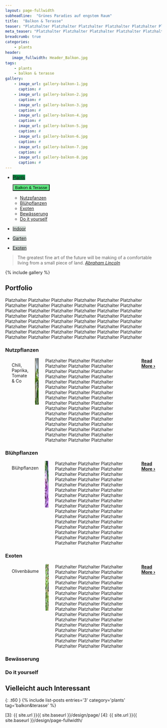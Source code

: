 ```yaml
---
layout: page-fullwidth
subheadline:  "Grünes Paradies auf engstem Raum"
title:  "Balkon & Terasse"
teaser: "Platzhalter Platzhalter Platzhalter Platzhalter Platzhalter Platzhalter Platzhalter Platzhalter Platzhalter Platzhalter Platzhalter Platzhalter Platzhalter Platzhalter Platzhalter Platzhalter Platzhalter Platzhalter Platzhalter Platzhalter Platzhalter Platzhalter Platzhalter Platzhalter Platzhalter Platzhalter Platzhalter Platzhalter Platzhalter Platzhalter Platzhalter Platzhalter Platzhalter Platzhalter Platzhalter Platzhalter Platzhalter Platzhalter Platzhalter Platzhalter Platzhalter Platzhalter Platzhalter Platzhalter Platzhalter Platzhalter Platzhalter Platzhalter"
meta_teaser: "Platzhalter Platzhalter Platzhalter Platzhalter Platzhalter Platzhalter Platzhalter Platzhalter Platzhalter Platzhalter Platzhalter Platzhalter Platzhalter Platzhalter Platzhalter Platzhalter Platzhalter Platzhalter Platzhalter Platzhalter Platzhalter Platzhalter Platzhalter Platzhalter Platzhalter Platzhalter Platzhalter Platzhalter Platzhalter Platzhalter Platzhalter Platzhalter Platzhalter Platzhalter Platzhalter Platzhalter Platzhalter Platzhalter Platzhalter Platzhalter Platzhalter Platzhalter Platzhalter Platzhalter Platzhalter Platzhalter Platzhalter Platzhalter"
breadcrumb: true 
categories:
    - plants
header:
   image_fullwidth: Header_Balkon.jpg
tags:
    - plants
    - balkon & terasse
gallery:
    - image_url: gallery-balkon-1.jpg
      caption: #
    - image_url: gallery-balkon-2.jpg
      caption: #
    - image_url: gallery-balkon-3.jpg
      caption: #
    - image_url: gallery-balkon-4.jpg
      caption: #
    - image_url: gallery-balkon-5.jpg
      caption: #
    - image_url: gallery-balkon-6.jpg
      caption: #
    - image_url: gallery-balkon-7.jpg
      caption: #
    - image_url: gallery-balkon-8.jpg
      caption: #
---
```


<div class="button-bar">
 <ul class="button-group radius">
    <li><a href="/plants/" class="button" style="background: rgb(3, 138, 64);">Plants</a></li>
 </ul>
 <ul class="button-group radius">
  <button data-dropdown="drop" aria-controls="drop" aria-expanded="false" class="button dropdown" style="background: rgb(97, 233, 131);">Balkon & Terasse</button><br>
  <ul id="drop" data-dropdown-content class="f-dropdown" role="menu" aria-hidden="false" tabindex="-1">
            <li><a href="/plants/balkon&terasse/nutzpflanzen/">Nutzpfanzen</a></li>
            <li><a href="/plants/balkon&terasse/bluehpflanzen/">Blühpflanzen</a></li>
            <li><a href="#">Exoten</a></li>
            <li><a href="#">Bewässerung</a></li>
            <li><a href="#">Do it yourself</a></li>
  </ul>
 </ul>
 <ul class="button-group radius">
  <li><a href="/plants/indoor/" class="button" style="background: rgb(215, 223, 219);">Indoor</a></li>
 </ul>
 <ul class="button-group radius">
  <li><a href="/plants/garten/" class="button" style="background: rgb(215, 223, 219);">Garten</a></li>
 </ul>
 <ul class="button-group radius">
  <li><a href="/plants/exoten/" class="button" style="background: rgb(215, 223, 219);">Exoten</a></li>
 </ul>
</div>

  ><span class="teaser">The greatest fine art of the future will be making of a comfortable living from a small piece of land.</span> <cite>[Abraham Lincoln][1]</cite>
<!--more-->

{% include gallery %}

## Portfolio
Platzhalter Platzhalter Platzhalter Platzhalter Platzhalter Platzhalter Platzhalter Platzhalter Platzhalter Platzhalter Platzhalter Platzhalter Platzhalter Platzhalter Platzhalter Platzhalter Platzhalter Platzhalter Platzhalter Platzhalter Platzhalter Platzhalter Platzhalter Platzhalter Platzhalter Platzhalter Platzhalter Platzhalter Platzhalter Platzhalter Platzhalter Platzhalter Platzhalter Platzhalter Platzhalter Platzhalter Platzhalter Platzhalter Platzhalter
Platzhalter Platzhalter Platzhalter Platzhalter Platzhalter Platzhalter Platzhalter Platzhalter Platzhalter

### Nutzpflanzen
<nav class="breadcrumbs" style="background: rgb(63, 192, 121);">
</nav>
  <div class="row">
    <div class="small-12 columns b60">
      <p>
      <p class="subheadline"><span class="subheader">Chili, Paprika, Tomate & Co</span></p>
      <a href="/plants/balkon&terasse/nutzpflanzen/" title="Chili, Paprika, Tomate & Co"><img src="\images\Numex_Twilight_Bluete_Teaser.jpg" class="alignleft" width="150" height="150" alt="Blog of G.U.L.C."></a>
        Platzhalter Platzhalter Platzhalter Platzhalter Platzhalter Platzhalter Platzhalter Platzhalter Platzhalter Platzhalter Platzhalter Platzhalter Platzhalter Platzhalter Platzhalter Platzhalter Platzhalter Platzhalter Platzhalter Platzhalter Platzhalter Platzhalter Platzhalter Platzhalter Platzhalter Platzhalter Platzhalter Platzhalter Platzhalter Platzhalter Platzhalter Platzhalter Platzhalter Platzhalter Platzhalter Platzhalter Platzhalter Platzhalter Platzhalter
        Platzhalter Platzhalter Platzhalter Platzhalter Platzhalter Platzhalter Platzhalter Platzhalter Platzhalter
        <a href="/plants/balkon&terasse/nutzpflanzen/" title="Chili, Paprika, Tomate & Co"><strong>Read More&nbsp;›</strong></a>
      </p>
    </div><!-- /.small-12.columns -->
  </div><!-- /.row -->

### Blühpflanzen
<nav class="breadcrumbs" style="background: rgb(243, 93, 6);">
</nav>
  <div class="row">
    <div class="small-12 columns b60">
      <p>
      <p class="subheadline"><span class="subheader">Blühpflanzen</span></p>
      <a href="/plants/balkon&terasse/bluehpflanzen/" title="Blühpflanzen"><img src="\images\Biene_Blume_Teaser.jpg" class="alignleft" width="150" height="150" alt="Blog of G.U.L.C."></a>
        Platzhalter Platzhalter Platzhalter Platzhalter Platzhalter Platzhalter Platzhalter Platzhalter Platzhalter Platzhalter Platzhalter Platzhalter Platzhalter Platzhalter Platzhalter Platzhalter Platzhalter Platzhalter Platzhalter Platzhalter Platzhalter Platzhalter Platzhalter Platzhalter Platzhalter Platzhalter Platzhalter Platzhalter Platzhalter Platzhalter Platzhalter Platzhalter Platzhalter Platzhalter Platzhalter Platzhalter Platzhalter Platzhalter Platzhalter
        Platzhalter Platzhalter Platzhalter Platzhalter Platzhalter Platzhalter Platzhalter Platzhalter Platzhalter
        <a href="/plants/balkon&terasse/bluehpflanzen" title="Blühpflanzen"><strong>Read More&nbsp;›</strong></a>
      </p>
    </div><!-- /.small-12.columns -->
  </div><!-- /.row -->

### Exoten
<nav class="breadcrumbs" style="background: rgb(230, 197, 13);">
</nav>
  <div class="row">
    <div class="small-12 columns b60">
      <p>
      <p class="subheadline"><span class="subheader">Olivenbäume</span></p>
      <a href="/plants/exoten/olive/" title="Oliven"><img src="\images\Olive_Teaser.jpg" class="alignleft" width="150" height="150" alt="Blog of G.U.L.C."></a>
        Platzhalter Platzhalter Platzhalter Platzhalter Platzhalter Platzhalter Platzhalter Platzhalter Platzhalter Platzhalter Platzhalter Platzhalter Platzhalter Platzhalter Platzhalter Platzhalter Platzhalter Platzhalter Platzhalter Platzhalter Platzhalter Platzhalter Platzhalter Platzhalter Platzhalter Platzhalter Platzhalter Platzhalter Platzhalter Platzhalter Platzhalter Platzhalter Platzhalter Platzhalter Platzhalter Platzhalter Platzhalter Platzhalter Platzhalter
        Platzhalter Platzhalter Platzhalter Platzhalter Platzhalter Platzhalter Platzhalter Platzhalter Platzhalter
        <a href="/plants/exoten/olive" title="Oliven"><strong>Read More&nbsp;›</strong></a>
      </p>
    </div><!-- /.small-12.columns -->
  </div><!-- /.row -->

### Bewässerung
<nav class="breadcrumbs" style="background: rgb(51, 108, 182);">
</nav>

### Do it yourself
<nav class="breadcrumbs" style="background: rgb(87, 57, 29);">
</nav>


## Vielleicht auch Interessant
{: .t60 }
{% include list-posts entries='3' category='plants' tag='balkon&terasse' %}



 [1]: https://de.wikipedia.org/wiki/Abraham_Lincoln
 [2]: /plants/balkon&terasse/vertikalerGarten/
 [5]: http://foundation.zurb.com/docs/components/block_grid.html
 [3]: {{ site.url }}{{ site.baseurl }}/design/page/
 [4]: {{ site.url }}{{ site.baseurl }}/design/page-fullwidth/

